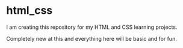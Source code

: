 # html_css

I am creating this repository for my HTML and CSS learning projects.

Completely new at this and everything here will be basic and for fun.
